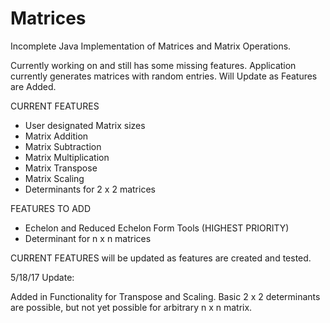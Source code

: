 # Matrices
Incomplete Java Implementation of Matrices and Matrix Operations. 

Currently working on and still has some missing features.
Application currently generates matrices with random entries.
Will Update as Features are Added.

CURRENT FEATURES
- User designated Matrix sizes
- Matrix Addition
- Matrix Subtraction
- Matrix Multiplication
- Matrix Transpose
- Matrix Scaling
- Determinants for 2 x 2 matrices



FEATURES TO ADD
- Echelon and Reduced Echelon Form Tools (HIGHEST PRIORITY)
- Determinant for n x n matrices


CURRENT FEATURES will be updated as features are created and tested.

5/18/17 Update:

Added in Functionality for Transpose and Scaling. Basic 2 x 2 determinants are possible, but not yet possible for arbitrary n x n matrix.
